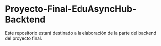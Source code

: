 # Proyecto-Final-EduAsyncHub-Backtend
Este repositorio estará destinado a la elaboración de la parte del backend del proyecto final.
